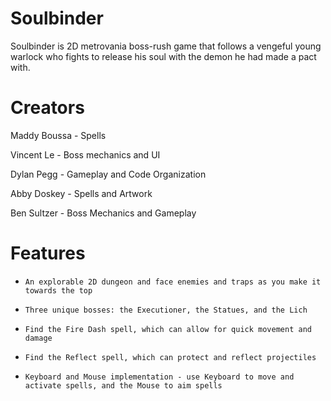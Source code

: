 # Soulbinder
Soulbinder is 2D metrovania boss-rush game that follows a vengeful young warlock who fights to release his soul with the demon he had made a pact with.

# Creators
Maddy Boussa - Spells

Vincent Le - Boss mechanics and UI

Dylan Pegg - Gameplay and Code Organization

Abby Doskey - Spells and Artwork

Ben Sultzer - Boss Mechanics and Gameplay

# Features
-     An explorable 2D dungeon and face enemies and traps as you make it towards the top
-     Three unique bosses: the Executioner, the Statues, and the Lich
-     Find the Fire Dash spell, which can allow for quick movement and damage
-     Find the Reflect spell, which can protect and reflect projectiles
-     Keyboard and Mouse implementation - use Keyboard to move and activate spells, and the Mouse to aim spells
